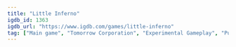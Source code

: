 ```yaml
---
title: "Little Inferno"
igdb_id: 1363
igdb_url: "https://www.igdb.com/games/little-inferno"
tag: ["Main game", "Tomorrow Corporation", "Experimental Gameplay", "Puzzle", "Simulator", "Adventure", "Indie", "Single player", "Side view", "Action", "Comedy", "Sandbox"]
---
```

